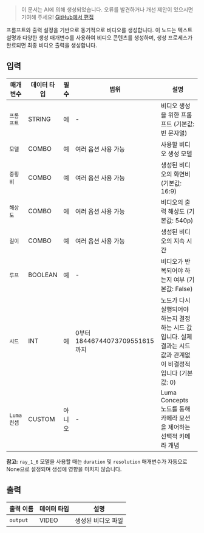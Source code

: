 > 이 문서는 AI에 의해 생성되었습니다. 오류를 발견하거나 개선 제안이 있으시면 기여해 주세요! [GitHub에서 편집](https://github.com/Comfy-Org/embedded-docs/blob/main/comfyui_embedded_docs/docs/LumaVideoNode/ko.md)

프롬프트와 출력 설정을 기반으로 동기적으로 비디오를 생성합니다. 이 노드는 텍스트 설명과 다양한 생성 매개변수를 사용하여 비디오 콘텐츠를 생성하며, 생성 프로세스가 완료되면 최종 비디오 출력을 생성합니다.

## 입력

| 매개변수 | 데이터 타입 | 필수 | 범위 | 설명 |
|-----------|-----------|----------|-------|-------------|
| `프롬프트` | STRING | 예 | - | 비디오 생성을 위한 프롬프트 (기본값: 빈 문자열) |
| `모델` | COMBO | 예 | 여러 옵션 사용 가능 | 사용할 비디오 생성 모델 |
| `종횡비` | COMBO | 예 | 여러 옵션 사용 가능 | 생성된 비디오의 화면비 (기본값: 16:9) |
| `해상도` | COMBO | 예 | 여러 옵션 사용 가능 | 비디오의 출력 해상도 (기본값: 540p) |
| `길이` | COMBO | 예 | 여러 옵션 사용 가능 | 생성된 비디오의 지속 시간 |
| `루프` | BOOLEAN | 예 | - | 비디오가 반복되어야 하는지 여부 (기본값: False) |
| `시드` | INT | 예 | 0부터 18446744073709551615까지 | 노드가 다시 실행되어야 하는지 결정하는 시드 값입니다. 실제 결과는 시드 값과 관계없이 비결정적입니다 (기본값: 0) |
| `Luma 컨셉` | CUSTOM | 아니오 | - | Luma Concepts 노드를 통해 카메라 모션을 제어하는 선택적 카메라 개념 |

**참고:** `ray_1_6` 모델을 사용할 때는 `duration` 및 `resolution` 매개변수가 자동으로 None으로 설정되며 생성에 영향을 미치지 않습니다.

## 출력

| 출력 이름 | 데이터 타입 | 설명 |
|-------------|-----------|-------------|
| `output` | VIDEO | 생성된 비디오 파일 |
